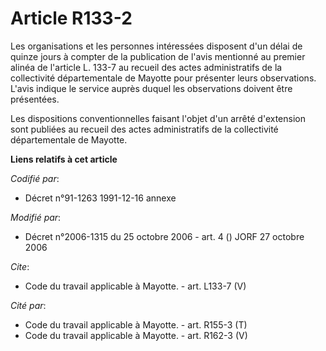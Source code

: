# Article R133-2

Les organisations et les personnes intéressées disposent d'un délai de quinze jours à compter de la publication de l'avis
mentionné au premier alinéa de l'article L. 133-7 au recueil des actes administratifs de la collectivité départementale de
Mayotte pour présenter leurs observations. L'avis indique le service auprès duquel les observations doivent être présentées. 

Les dispositions conventionnelles faisant l'objet d'un arrêté d'extension sont publiées au recueil des actes administratifs
de la collectivité départementale de Mayotte.

**Liens relatifs à cet article**

_Codifié par_:

  - Décret n°91-1263 1991-12-16 annexe

_Modifié par_:

  - Décret n°2006-1315 du 25 octobre 2006 - art. 4 () JORF 27 octobre 2006

_Cite_:

  - Code du travail applicable à Mayotte. - art. L133-7 (V)

_Cité par_:

  - Code du travail applicable à Mayotte. - art. R155-3 (T)
  - Code du travail applicable à Mayotte. - art. R162-3 (V)
